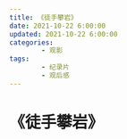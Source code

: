 ```yaml
---
title: 《徒手攀岩》
date: 2021-10-22 6:00:00
updated: 2021-10-22 6:00:00
categories:
        - 观影
tags:
        - 纪录片
        - 观后感
---
```


# 《徒手攀岩》
